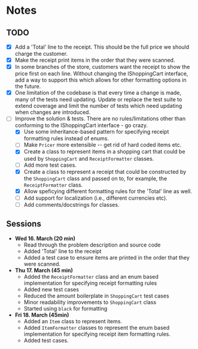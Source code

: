 # Notes

## TODO

- [x] Add a 'Total' line to the receipt. This should be the full price we should charge the customer.
- [x] Make the receipt print items in the order that they were scanned.
- [x] In some branches of the store, customers want the receipt to show the price first on each line. Without changing the IShoppingCart interface, add a way to support this which allows for other formatting options in the future.
- [x] One limitation of the codebase is that every time a change is made, many of the tests need updating. Update or replace the test suite to extend coverage and limit the number of tests which need updating when changes are introduced.
- [ ] Improve the solution & tests. There are no rules/limitations other than conforming to the IShoppingCart interface - go crazy.
  - [x] Use some inheritance-based pattern for specifying receipt formatting rules instead of enums.
  - [ ] Make `Pricer` more extensible -- get rid of hard coded items etc.
  - [x] Create a class to represent items in a shopping cart that could be used by `ShoppingCart` and `ReceiptFormatter` classes.
  - [ ] Add more test cases.
  - [x] Create a class to represent a receipt that could be constructed by the `ShoppingCart` class and passed on to, for example, the `ReceiptFormatter` class.
  - [x] Allow speficying different formatting rules for the 'Total' line as well.
  - [ ] Add support for localization (i.e., different currencies etc).
  - [ ] Add comments/docstrings for classes.

## Sessions

- **Wed 16. March (20 min)**
  - Read through the problem description and source code
  - Added 'Total' line to the receipt
  - Added a test case to ensure items are printed in the order that they were scanned.
- **Thu 17. March (45 min)**
  - Added the `ReceiptFormatter` class and an enum based implementation for specifying receipt formatting rules
  - Added new test cases
  - Reduced the amount boilerplate in `ShoppingCart` test cases
  - Minor readability improvements to `ShoppingCart` class
  - Started using `black` for formatting
- **Fri 18. March (45min)**
  - Added an `Item` class to represent items.
  - Added `ItemFormatter` classes to represent the enum based implementation for specifying receipt item formatting rules.
  - Added test cases.

